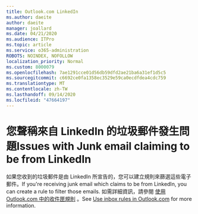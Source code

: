 ```yaml
---
title: Outlook.com LinkedIn
ms.author: daeite
author: daeite
manager: joallard
ms.date: 04/21/2020
ms.audience: ITPro
ms.topic: article
ms.service: o365-administration
ROBOTS: NOINDEX, NOFOLLOW
localization_priority: Normal
ms.custom: 8000079
ms.openlocfilehash: 7ae1291cce01d56db59dfd2ae21ba6a31ef1d5c5
ms.sourcegitcommit: c6692ce0fa1358ec3529e59ca0ecdfdea4cdc759
ms.translationtype: MT
ms.contentlocale: zh-TW
ms.lasthandoff: 09/14/2020
ms.locfileid: "47664197"
---
```

# <a name="issues-with-junk-email-claiming-to-be-from-linkedin"></a><span data-ttu-id="fde66-102">您聲稱來自 LinkedIn 的垃圾郵件發生問題</span><span class="sxs-lookup"><span data-stu-id="fde66-102">Issues with Junk email claiming to be from LinkedIn</span></span>

<span data-ttu-id="fde66-103">如果您收到的垃圾郵件是由 LinkedIn 所宣告的，您可以建立規則來篩選這些電子郵件。</span><span class="sxs-lookup"><span data-stu-id="fde66-103">If you're receiving junk email which claims to be from LinkedIn, you can create a rule to filter those emails.</span></span>
<span data-ttu-id="fde66-104">如需詳細資訊，請參閱 [使用 Outlook.com 中的收件匣規則](https://aka.ms/OutlookComInboxRules) 。</span><span class="sxs-lookup"><span data-stu-id="fde66-104">See [Use inbox rules in Outlook.com](https://aka.ms/OutlookComInboxRules) for more information.</span></span>


